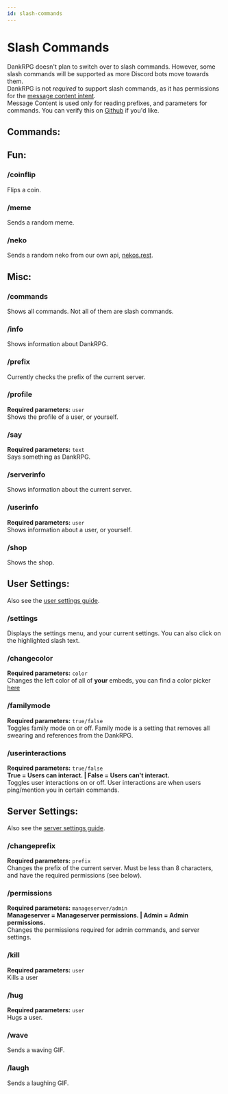```yaml
---
id: slash-commands
---
```


# Slash Commands
DankRPG doesn't plan to switch over to slash commands. However, some slash commands will be supported as more Discord bots move towards them. <br />
DankRPG is not *required* to support slash commands, as it has permissions for the [message content intent](https://support-dev.discord.com/hc/en-us/articles/4404772028055).<br /> Message Content is used only for reading prefixes, and parameters for commands. You can verify this on [Github](https://github.com/Snoozeds/DankRPG) if you'd like.

## Commands:

## Fun:

### /coinflip
Flips a coin.

### /meme
Sends a random meme.

### /neko
Sends a random neko from our own api, [nekos.rest](https://nekos.rest).

## Misc:

### /commands
Shows all commands. Not all of them are slash commands.

### /info
Shows information about DankRPG.

### /prefix
Currently checks the prefix of the current server.

### /profile
**Required parameters:** `user` <br />
Shows the profile of a user, or yourself.

### /say
**Required parameters:** `text` <br />
Says something as DankRPG.

### /serverinfo
Shows information about the current server.

### /userinfo
**Required parameters:** `user` <br />
Shows information about a user, or yourself.

### /shop
Shows the shop.

## User Settings:
Also see the [user settings guide](https://dankrpg.xyz/docs/The-Basics/user-settings).

### /settings
Displays the settings menu, and your current settings. You can also click on the highlighted slash text.

### /changecolor
**Required parameters:** `color` <br />
Changes the left color of all of **your** embeds, you can find a color picker [here](https://colorpicker.me)

### /familymode
**Required parameters:** `true/false` <br />
Toggles family mode on or off. Family mode is a setting that removes all swearing and references from the DankRPG.

### /userinteractions
**Required parameters:** `true/false` <br />
**True = Users can interact. | False = Users can't interact.** <br />
Toggles user interactions on or off. User interactions are when users ping/mention you in certain commands.

## Server Settings:
Also see the [server settings guide](https://dankrpg.xyz/docs/The-Basics/server-settings).

### /changeprefix
**Required parameters:** `prefix` <br />
Changes the prefix of the current server. Must be less than 8 characters, and have the required permissions (see below).

### /permissions
**Required parameters:** `manageserver/admin` <br />
**Manageserver = Manageserver permissions. | Admin = Admin permissions.** <br />
Changes the permissions required for admin commands, and server settings.

### /kill
**Required parameters:** `user` <br />
Kills a user

### /hug
**Required parameters:** `user` <br />
Hugs a user.

### /wave
Sends a waving GIF.

### /laugh
Sends a laughing GIF.